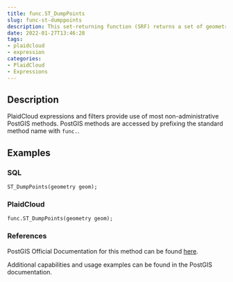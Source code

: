 ```yaml
---
title: func.ST_DumpPoints
slug: func-st-dumppoints
description: This set-returning function (SRF) returns a set of geometry_dump rows formed by a geometry (geom) and an array of integers (path)
date: 2022-01-27T13:46:28
tags:
- plaidcloud
- expression
categories:
- PlaidCloud
- Expressions
---
```



## Description


PlaidCloud expressions and filters provide use of most non-administrative PostGIS methods. PostGIS methods are accessed by prefixing the standard method name with `func.`.



## Examples


### SQL



```
ST_DumpPoints(geometry geom);
```


### PlaidCloud



```
func.ST_DumpPoints(geometry geom);
```


### References


PostGIS Official Documentation for this method can be found [here](https://postgis.net/docs/manual-3.1/ST_DumpPoints.html).



Additional capabilities and usage examples can be found in the PostGIS documentation.

